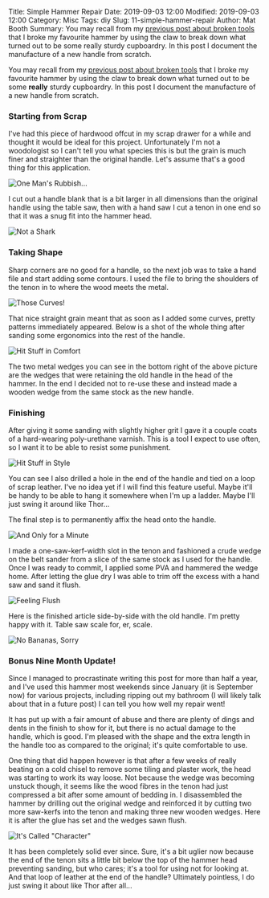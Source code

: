 Title: Simple Hammer Repair
Date: 2019-09-03 12:00
Modified: 2019-09-03 12:00
Category: Misc
Tags: diy
Slug: 11-simple-hammer-repair
Author: Mat Booth
Summary: You may recall from my [previous post about broken tools](/07-broken-tools.html) that I broke my favourite hammer by using the claw to break down what turned out to be some really sturdy cupboardry. In this post I document the manufacture of a new handle from scratch.

You may recall from my [previous post about broken tools](/07-broken-tools.html) that I broke my favourite hammer by using the claw to break down what turned out to be some **really** sturdy cupboardry. In this post I document the manufacture of a new handle from scratch.

### Starting from Scrap

I've had this piece of hardwood offcut in my scrap drawer for a while and thought it would be ideal for this project. Unfortunately I'm not a woodologist so I can't tell you what species this is but the grain is much finer and straighter than the original handle. Let's assume that's a good thing for this application.

![One Man's Rubbish...]({static}/images/diy/11-1-table-saw-blank_small.jpg)

I cut out a handle blank that is a bit larger in all dimensions than the original handle using the table saw, then with a hand saw I cut a tenon in one end so that it was a snug fit into the hammer head.

![Not a Shark]({static}/images/diy/11-2-hammer-head-tenon_small.jpg)

### Taking Shape

Sharp corners are no good for a handle, so the next job was to take a hand file and start adding some contours. I used the file to bring the shoulders of the tenon in to where the wood meets the metal.

![Those Curves!]({static}/images/diy/11-3-hand-filed-shoulder_small.jpg)

That nice straight grain meant that as soon as I added some curves, pretty patterns immediately appeared. Below is a shot of the whole thing after sanding some ergonomics into the rest of the handle.

![Hit Stuff in Comfort]({static}/images/diy/11-4-shaped-handle_small.jpg)

The two metal wedges you can see in the bottom right of the above picture are the wedges that were retaining the old handle in the head of the hammer. In the end I decided not to re-use these and instead made a wooden wedge from the same stock as the new handle.

### Finishing

After giving it some sanding with slightly higher grit I gave it a couple coats of a hard-wearing poly-urethane varnish. This is a tool I expect to use often, so I want it to be able to resist some punishment.

![Hit Stuff in Style]({static}/images/diy/11-5-varnish-leather_small.jpg)

You can see I also drilled a hole in the end of the handle and tied on a loop of scrap leather. I've no idea yet if I will find this feature useful. Maybe it'll be handy to be able to hang it somewhere when I'm up a ladder. Maybe I'll just swing it around like Thor...

The final step is to permanently affix the head onto the handle.

![And Only for a Minute]({static}/images/diy/11-6-wedge-just-the-tip_small.jpg)

I made a one-saw-kerf-width slot in the tenon and fashioned a crude wedge on the belt sander from a slice of the same stock as I used for the handle. Once I was ready to commit, I applied some PVA and hammered the wedge home. After letting the glue dry I was able to trim off the excess with a hand saw and sand it flush.

![Feeling Flush]({static}/images/diy/11-7-wedge-trimmed-flush_small.jpg)

Here is the finished article side-by-side with the old handle. I'm pretty happy with it. Table saw scale for, er, scale.

![No Bananas, Sorry]({static}/images/diy/11-8-finished-comparison_small.jpg)

### Bonus Nine Month Update!

Since I managed to procrastinate writing this post for more than half a year, and I've used this hammer most weekends since January (it is September now) for various projects, including ripping out my bathroom (I will likely talk about that in a future post) I can tell you how well my repair went!

It has put up with a fair amount of abuse and there are plenty of dings and dents in the finish to show for it, but there is no actual damage to the handle, which is good. I'm pleased with the shape and the extra length in the handle too as compared to the original; it's quite comfortable to use.

One thing that did happen however is that after a few weeks of really beating on a cold chisel to remove some tiling and plaster work, the head was starting to work its way loose. Not because the wedge was becoming unstuck though, it seems like the wood fibres in the tenon had just compressed a bit after some amount of bedding in. I disassembled the hammer by drilling out the original wedge and reinforced it by cutting two more saw-kerfs into the tenon and making three new wooden wedges. Here it is after the glue has set and the wedges sawn flush.

![It's Called "Character"]({static}/images/diy/11-9-update-wedges_small.jpg)

It has been completely solid ever since. Sure, it's a bit uglier now because the end of the tenon sits a little bit below the top of the hammer head preventing sanding, but who cares; it's a tool for using not for looking at. And that loop of leather at the end of the handle? Ultimately pointless, I do just swing it about like Thor after all...
